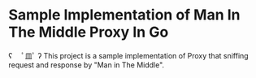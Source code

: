# Sample Implementation of Man In The Middle Proxy In Go

ʕ　 ﾟ皿ﾟ ʔ  This project is a sample implementation of Proxy that sniffing request and response by "Man in The Middle".


